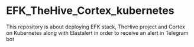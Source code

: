 # EFK_TheHive_Cortex_kubernetes

This repository is about deploying EFK stack, TheHive project and Cortex on Kubernetes along with Elastalert in order to receive an alert in Telegram bot 

